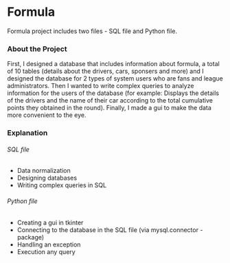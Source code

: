 # Formula

Formula project includes two files - SQL file and Python file.

### About the Project

First, I designed a database that includes information about formula, a total of 10 tables (details about the drivers, cars, sponsers and more) and 
I designed the database for 2 types of system users who are fans and league administrators.
Then I wanted to write complex queries to analyze information for the users of the database (for example: Displays the details of the drivers and the name of their car according to the total cumulative points they obtained in the round).
Finally, I made a gui to make the data more convenient to the eye.

### Explanation

###### SQL file 
* Data normalization
* Designing databases
* Writing complex queries in SQL

###### Python file
* Creating a gui in tkinter
* Connecting to the database in the SQL file (via mysql.connector - package) 
* Handling an exception 
* Execution any query 
